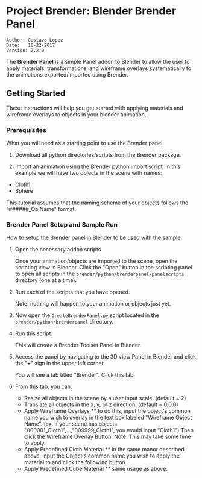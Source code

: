 # Project Brender: Blender Brender Panel
```
Author: Gustavo Lopez 
Date:	10-22-2017
Version: 2.2.0
```

The **Brender Panel** is a simple Panel addon to Blender to allow the user to apply materials, transformations, and wireframe overlays systematically to the animations exported/imported using Brender.

## Getting Started

These instructions will help you get started with applying materials and wireframe overlays to objects in your blender animation.

### Prerequisites

What you will need as a starting point to use the Brender panel.

1. Download all python directories/scripts from the Brender package.

2. Import an animation using the Brender python import script. In this example we will have two objects in the scene with names:

  * Cloth1
  * Sphere

This tutorial assumes that the naming scheme of your objects follows the "######\_ObjName" format.

### Brender Panel Setup and Sample Run

How to setup the Brender panel in Blender to be used with the sample.

1. Open the necessary addon scripts

   Once your animation/objects are imported to the scene, open the scripting view in Blender. Click the "Open" button in the scripting panel to open all scripts in the `brender/python/brenderpanel/panelscripts` directory (one at a time). 

2. Run each of the scripts that you have opened. 

	Note: nothing will happen to your animation or objects just yet.

3. Now open the `CreateBrenderPanel.py` script located in the `brender/python/brenderpanel` directory.

4. Run this script.
	
	This will create a Brender Toolset Panel in Blender.

5. Access the panel by navigating to the 3D view Panel in Blender and click the "+" sign in the upper left corner.

	You will see a tab titled "Brender". Click this tab.

6. From this tab, you can:

	* Resize all objects in the scene by a user input scale. (default = 2)
	* Translate all objects in the x, y, or z direction. (default = 0,0,0)
	* Apply Wireframe Overlays 
		** to do this, input the object's common name you wish to overlay in the text box labeled "Wireframe Object Name". (ex. if your scene has objects "000001_Cloth1",...,"009999_Cloth1", you would input "Cloth1") Then click the Wireframe Overlay Button. Note: This may take some time to apply.
	* Apply Predefined Cloth Material 
		** in the same manor described above, input the Object's common name you wish to apply the material to and click the following button.
	* Apply Predefined Cube Material
		** same usage as above.

